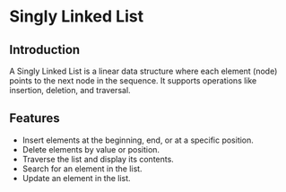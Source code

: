 # Singly Linked List

## Introduction

A Singly Linked List is a linear data structure where each element (node) points to the next node in the sequence. It supports operations like insertion, deletion, and traversal.

## Features

- Insert elements at the beginning, end, or at a specific position.
- Delete elements by value or position.
- Traverse the list and display its contents.
- Search for an element in the list.
- Update an element in the list.
